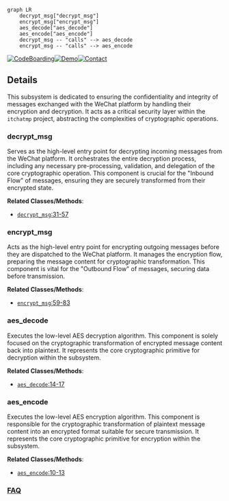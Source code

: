 ```mermaid
graph LR
    decrypt_msg["decrypt_msg"]
    encrypt_msg["encrypt_msg"]
    aes_decode["aes_decode"]
    aes_encode["aes_encode"]
    decrypt_msg -- "calls" --> aes_decode
    encrypt_msg -- "calls" --> aes_encode
```

[![CodeBoarding](https://img.shields.io/badge/Generated%20by-CodeBoarding-9cf?style=flat-square)](https://github.com/CodeBoarding/GeneratedOnBoardings)[![Demo](https://img.shields.io/badge/Try%20our-Demo-blue?style=flat-square)](https://www.codeboarding.org/demo)[![Contact](https://img.shields.io/badge/Contact%20us%20-%20contact@codeboarding.org-lightgrey?style=flat-square)](mailto:contact@codeboarding.org)

## Details

This subsystem is dedicated to ensuring the confidentiality and integrity of messages exchanged with the WeChat platform by handling their encryption and decryption. It acts as a critical security layer within the `itchatmp` project, abstracting the complexities of cryptographic operations.

### decrypt_msg
Serves as the high-level entry point for decrypting incoming messages from the WeChat platform. It orchestrates the entire decryption process, including any necessary pre-processing, validation, and delegation of the core cryptographic operation. This component is crucial for the "Inbound Flow" of messages, ensuring they are securely transformed from their encrypted state.


**Related Classes/Methods**:

- <a href="https://github.com/littlecodersh/itchatmp/blob/master/itchatmp/views/crypto.py#L31-L57" target="_blank" rel="noopener noreferrer">`decrypt_msg`:31-57</a>


### encrypt_msg
Acts as the high-level entry point for encrypting outgoing messages before they are dispatched to the WeChat platform. It manages the encryption flow, preparing the message content for cryptographic transformation. This component is vital for the "Outbound Flow" of messages, securing data before transmission.


**Related Classes/Methods**:

- <a href="https://github.com/littlecodersh/itchatmp/blob/master/itchatmp/views/crypto.py#L59-L83" target="_blank" rel="noopener noreferrer">`encrypt_msg`:59-83</a>


### aes_decode
Executes the low-level AES decryption algorithm. This component is solely focused on the cryptographic transformation of encrypted message content back into plaintext. It represents the core cryptographic primitive for decryption within the subsystem.


**Related Classes/Methods**:

- <a href="https://github.com/littlecodersh/itchatmp/blob/master/itchatmp/views/crypto.py#L14-L17" target="_blank" rel="noopener noreferrer">`aes_decode`:14-17</a>


### aes_encode
Executes the low-level AES encryption algorithm. This component is responsible for the cryptographic transformation of plaintext message content into an encrypted format suitable for secure transmission. It represents the core cryptographic primitive for encryption within the subsystem.


**Related Classes/Methods**:

- <a href="https://github.com/littlecodersh/itchatmp/blob/master/itchatmp/views/crypto.py#L10-L13" target="_blank" rel="noopener noreferrer">`aes_encode`:10-13</a>




### [FAQ](https://github.com/CodeBoarding/GeneratedOnBoardings/tree/main?tab=readme-ov-file#faq)